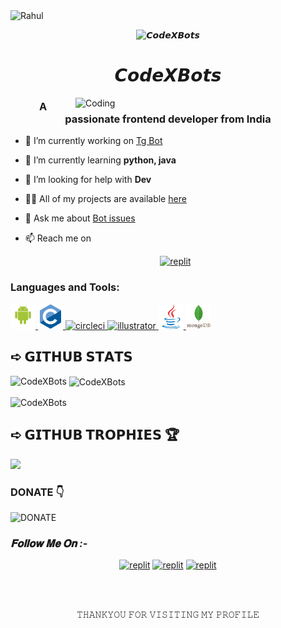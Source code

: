<img src="https://readme-typing-svg.herokuapp.com?font=Kaushan+Script&size=40&duration=3500&color=447FF7&background=FFFFFF00&center=true&vCenter=true&width=650&height=55&lines=Hey!+It's+Rahul+%F0%9F%91%8B%F0%9F%8F%BB;I+am+a+BSC+PHY+HONS+Student+%F0%9F%A7%91%F0%9F%8F%BB%E2%80%8D%F0%9F%92%BB;I+am+from+India+%F0%9F%87%AE%F0%9F%87%B3;I+am+a+small+developer+%F0%9F%93%88;Please+Support+Subscribe+and+Follow+%E2%9A%99%EF%B8%8F" alt="Rahul" width="650" height="55">


<p align="center">
  <img src="https://graph.org/file/3b713bc7b34eafeaf4b4f.jpg" alt="𝘾𝙤𝙙𝙚𝙓𝘽𝙤𝙩𝙨">
</p>
<h1 align="center">
  𝘾𝙤𝙙𝙚𝙓𝘽𝙤𝙩𝙨
</h1>

<img align="right" alt="Coding" width="400" src="https://miro.medium.com/max/1360/0*7Q3yvSIv_t0ioJ-Z.gif">
<h3 align="center">A passionate frontend developer from India</h3>




- 🔭 I’m currently working on [Tg Bot](https://telegram.me/RahulReviews)

- 🌱 I’m currently learning **python, java**

- 🤝 I’m looking for help with **Dev**

- 👨‍💻 All of my projects are available [here](https://youtube.com/@RahulReviews)

- 💬 Ask me about [Bot issues](https://telegram.me/CodeXSupport)

- 📫 Reach me on <p align="center"><a href="https://www.telegram.me/CodeXBro"><img alt="replit" src="https://img.shields.io/badge/-Telegram-blue?style=for-the-badge&logo=telegram&logoColor=white"/></a></p>


<h3 align="left">Languages and Tools:</h3>
<p align="left"> <a href="https://developer.android.com" target="_blank" rel="noreferrer"> <img src="https://raw.githubusercontent.com/devicons/devicon/master/icons/android/android-original-wordmark.svg" alt="android" width="40" height="40"/> </a> <a href="https://www.cprogramming.com/" target="_blank" rel="noreferrer"> <img src="https://raw.githubusercontent.com/devicons/devicon/master/icons/c/c-original.svg" alt="c" width="40" height="40"/> </a> <a href="https://circleci.com" target="_blank" rel="noreferrer"> <img src="https://www.vectorlogo.zone/logos/circleci/circleci-icon.svg" alt="circleci" width="40" height="40"/> </a> <a href="https://www.adobe.com/in/products/illustrator.html" target="_blank" rel="noreferrer"> <img src="https://www.vectorlogo.zone/logos/adobe_illustrator/adobe_illustrator-icon.svg" alt="illustrator" width="40" height="40"/> </a> <a href="https://www.java.com" target="_blank" rel="noreferrer"> <img src="https://raw.githubusercontent.com/devicons/devicon/master/icons/java/java-original.svg" alt="java" width="40" height="40"/> </a> <a href="https://www.mongodb.com/" target="_blank" rel="noreferrer"> <img src="https://raw.githubusercontent.com/devicons/devicon/master/icons/mongodb/mongodb-original-wordmark.svg" alt="mongodb" width="40" height="40"/> </a> </p>

## ➪ 𝗚𝗜𝗧𝗛𝗨𝗕 𝗦𝗧𝗔𝗧𝗦
<p><img align="left" src="https://github-readme-stats.vercel.app/api/top-langs?username=CodeXBots&show_icons=true&locale=en&layout=compact" alt="CodeXBots" /></p>

<p>&nbsp;<img align="center" src="https://github-readme-stats.vercel.app/api?username=CodeXBots&show_icons=true&locale=en" alt="CodeXBots" /></p>

<p><img align="center" src="https://github-readme-streak-stats.herokuapp.com/?user=CodeXBots&" alt="CodeXBots" /></p>

## ➪ 𝗚𝗜𝗧𝗛𝗨𝗕 𝗧𝗥𝗢𝗣𝗛𝗜𝗘𝗦 🏆
![](https://github-profile-trophy.vercel.app/?username=CodeXBots)

### DONATE 👇

![DONATE](https://telegra.ph/file/ce73268678bc5ff13c588.jpg)

<h3><i>𝐅𝐨𝐥𝐥𝐨𝐰 𝐌𝐞 𝐎𝐧 :-</i></h3>
</p>
<p align="center">
<a href="https://www.instagram.com/RahulReviewsYT"><img alt="replit" src="https://img.shields.io/badge/-Instagram-pink?style=for-the-badge&logo=instagram&logoColor=white"/></a> <a href="https://www.telegram.me/RahulReviewsYT"><img alt="replit" src="https://img.shields.io/badge/-Telegram-blue?style=for-the-badge&logo=telegram&logoColor=white"/></a>
<a href="https://youtube.com/@RahulReviews"><img alt="replit" src="https://img.shields.io/badge/-youtube-red?style=for-the-badge&logo=youtube&logoColor=white"/></a>
</p>
<br>
<br>
<p align="center">
𝚃𝙷𝙰𝙽𝙺𝚈𝙾𝚄 𝙵𝙾𝚁 𝚅𝙸𝚂𝙸𝚃𝙸𝙽𝙶 𝙼𝚈 𝙿𝚁𝙾𝙵𝙸𝙻𝙴
</p>
